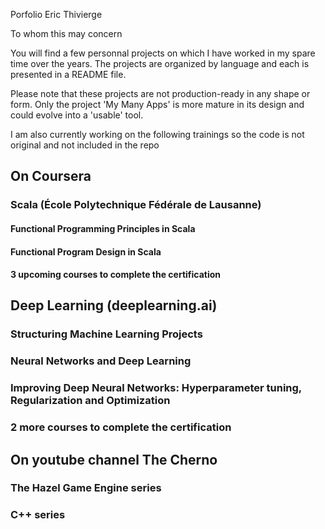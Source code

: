 Porfolio
Eric Thivierge

To whom this may concern

You will find a few personnal projects on which I have worked in my spare time over the years.
The projects are organized by language and each is presented in a README file.

Please note that these projects are not production-ready in any shape or form.
Only the project 'My Many Apps' is more mature in its design and could evolve into a 'usable' tool.

I am also currently working on the following trainings so the code is not original and not included in the repo

## On Coursera
### Scala (École Polytechnique Fédérale de Lausanne)
  #### Functional Programming Principles in Scala ####
  #### Functional Program Design in Scala ####
  #### 3 upcoming courses to complete the certification ####
## Deep Learning (deeplearning.ai)
  ### Structuring Machine Learning Projects
  ### Neural Networks and Deep Learning
  ### Improving Deep Neural Networks: Hyperparameter tuning, Regularization and Optimization
  ### 2 more courses to complete the certification
## On youtube channel The Cherno 
### The Hazel Game Engine series
### C++ series
